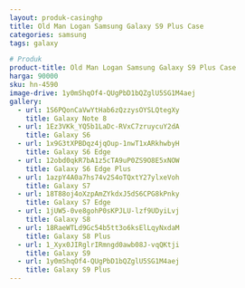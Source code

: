 ```yaml
---
layout: produk-casinghp
title: Old Man Logan Samsung Galaxy S9 Plus Case
categories: samsung
tags: galaxy

# Produk
product-title: Old Man Logan Samsung Galaxy S9 Plus Case
harga: 90000
sku: hn-4590
image-drive: 1y0mShqOf4-QUgPbD1bQZglU5SG1M4aej
gallery:
  - url: 1S6PQonCaVwYtHab6zQzzysOYSLQtegXy
    title: Galaxy Note 8
  - url: 1Ez3VKk_YQ5b1LaDc-RVxC7zruycuY2dA
    title: Galaxy S6
  - url: 1x9G3tXPBDqz4jqOup-1nwT1xARkhwbyH
    title: Galaxy S6 Edge
  - url: 12obd0qkR7bA1z5cTA9uP0ZS9O8E5xNOW
    title: Galaxy S6 Edge Plus
  - url: 1azpY4A0a7hs74v2S4oTQxtY27ylxeVoh
    title: Galaxy S7
  - url: 18T88oj4oXzpAmZYkdxJ5dS6CPG8kPnky
    title: Galaxy S7 Edge
  - url: 1jUW5-0ve8gohP0sKPJLU-lzf9UDyiLvj
    title: Galaxy S8
  - url: 18RaeWTLd9Gc54b5tt3o6ksElLqyNxdaM
    title: Galaxy S8 Plus
  - url: 1_Xyx0JIRglrIRmngd0awb08J-vqQKtji
    title: Galaxy S9
  - url: 1y0mShqOf4-QUgPbD1bQZglU5SG1M4aej
    title: Galaxy S9 Plus
---
```

